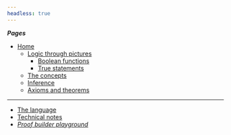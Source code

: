 ```yaml
---
headless: true
---
```


<!-- Links need trailing "/" to make styling of the link
        to the current page to have the intended effect -->

***Pages***

- [Home](/)
    - [Logic through pictures](/logic-pix-intro/)
        - [Boolean functions](/logic-pix-booleans/)
        - [True statements](/logic-pix-truth/)
	- [The concepts](/pt-logic-concepts/)
    - [Inference](/inference/)
    - [Axioms and theorems](/theorems/)

-------------

- [The language](/language-intro/)
- [Technical notes](/tech-notes/)
- [*Proof builder playground*](/proofbuilder/)
